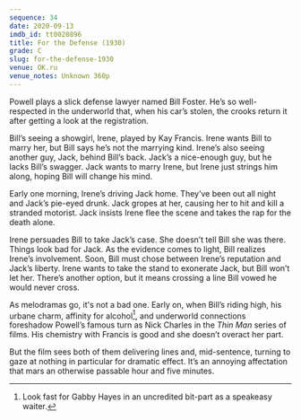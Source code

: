 ```yaml
---
sequence: 34
date: 2020-09-13
imdb_id: tt0020896
title: For the Defense (1930)
grade: C
slug: for-the-defense-1930
venue: OK.ru
venue_notes: Unknown 360p
---
```


Powell plays a slick defense lawyer named Bill Foster. He’s so well-respected in the underworld that, when his car’s stolen, the crooks return it after getting a look at the registration.

<!-- end -->

Bill’s seeing a showgirl, Irene, played by Kay Francis. Irene wants Bill to marry her, but Bill says he’s not the marrying kind. Irene’s also seeing another guy, Jack, behind Bill’s back. Jack’s a nice-enough guy, but he lacks Bill’s swagger. Jack wants to marry Irene, but Irene just strings him along, hoping Bill will change his mind.

Early one morning, Irene’s driving Jack home. They’ve been out all night and Jack’s pie-eyed drunk. Jack gropes at her, causing her to hit and kill a stranded motorist. Jack insists Irene flee the scene and takes the rap for the death alone.

Irene persuades Bill to take Jack’s case. She doesn’t tell Bill she was there. Things look bad for Jack. As the evidence comes to light, Bill realizes Irene’s involvement. Soon, Bill must chose between Irene’s reputation and Jack’s liberty. Irene wants to take the stand to exonerate Jack, but Bill won’t let her. There’s another option, but it means crossing a line Bill vowed he would never cross.

As melodramas go, it's not a bad one. Early on, when Bill’s riding high, his urbane charm, affinity for alcohol[^1], and underworld connections foreshadow Powell’s famous turn as Nick Charles in the _Thin Man_ series of films. His chemistry with Francis is good and she doesn’t overact her part.

But the film sees both of them delivering lines and, mid-sentence, turning to gaze at nothing in particular for dramatic effect. It’s an annoying affectation that mars an otherwise passable hour and five minutes.

[^1]: Look fast for Gabby Hayes in an uncredited bit-part as a speakeasy waiter.
